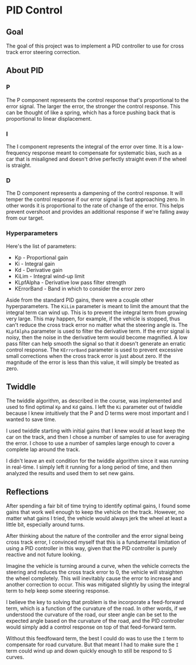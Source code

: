 # PID Control

## Goal
The goal of this project was to implement a PID controller to use for cross track error steering correction.

## About PID

### P
The P component represents the control response that's proportional to the error signal. The larger the error, the stronger the control response. This can be thought of like a spring, which has a force pushing back that is proportional to linear displacement.

### I
The I component represents the integral of the error over time. It is a low-frequency response meant to compensate for systematic bias, such as a car that is misaligned and doesn't drive perfectly straight even if the wheel is straight.

### D
The D component represents a dampening of the control response. It will temper the control response if our error signal is fast approaching zero. In other words it is proportional to the rate of change of the error. This helps prevent overshoot and provides an additional response if we're falling away from our target.

### Hyperparameters

Here's the list of parameters:

* Kp - Proportional gain
* Ki - Integral gain
* Kd - Derivative gain
* KiLim - Integral wind-up limit
* KLpfAlpha - Derivative low pass filter strength
* KErrorBand - Band in which to consider the error zero

Aside from the standard PID gains, there were a couple other hyperparameters. The `KiLim` parameter is meant to limit the amount that the integral term can wind up. This is to prevent the integral term from growing very large. This may happen, for example, if the vehicle is stopped, thus can't reduce the cross track error no matter what the steering angle is. The `KLpfAlpha` parameter is used to filter the derivative term. If the error signal is noisy, then the noise in the derivative term would become magnified. A low pass filter can help smooth the signal so that it doesn't generate an erratic control response. The `KErrorBand` parameter is used to prevent excessive small corrections when the cross track error is just about zero. If the magnitude of the error is less than this value, it will simply be treated as zero.


## Twiddle
The twiddle algorithm, as described in the course, was implemented and used to find optimal `Kp` and `Kd` gains. I left the `Ki` parameter out of twiddle because I knew intuitively that the P and D terms were most important and I wanted to save time.

I used twiddle starting with initial gains that I knew would at least keep the car on the track, and then I chose a number of samples to use for averaging the error. I chose to use a number of samples large enough to cover a complete lap around the track.

I didn't leave an exit condition for the twiddle algorithm since it was running in real-time. I simply left it running for a long period of time, and then analyzed the results and used them to set new gains.

## Reflections

After spending a fair bit of time trying to identify optimal gains, I found some gains that work well enough to keep the vehicle on the track. However, no matter what gains I tried, the vehicle would always jerk the wheel at least a little bit, especially around turns.

After thinking about the nature of the controller and the error signal being cross track error, I convinced myself that this is a fundamental limitation of using a PID controller in this way, given that the PID controller is purely reactive and not future looking.

Imagine the vehicle is turning around a curve, when the vehicle corrects the steering and reduces the cross track error to 0, the vehicle will straighten the wheel completely. This will inevitably cause the error to increase and another correction to occur. This was mitigated slightly by using the integral term to help keep some steering response.

I believe the key to solving that problem is the incorporate a feed-forward term, which is a function of the curvature of the road. In other words, if we understood the curvature of the road, our steer angle can be set to the expected angle based on the curvature of the road, and the PID controller would simply add a control response on top of that feed-forward term.

Without this feedfoward term, the best I could do was to use the `I` term to compensate for road curvature. But that meant I had to make sure the `I` term could wind up and down quickly enough to still be respond to S curves.
